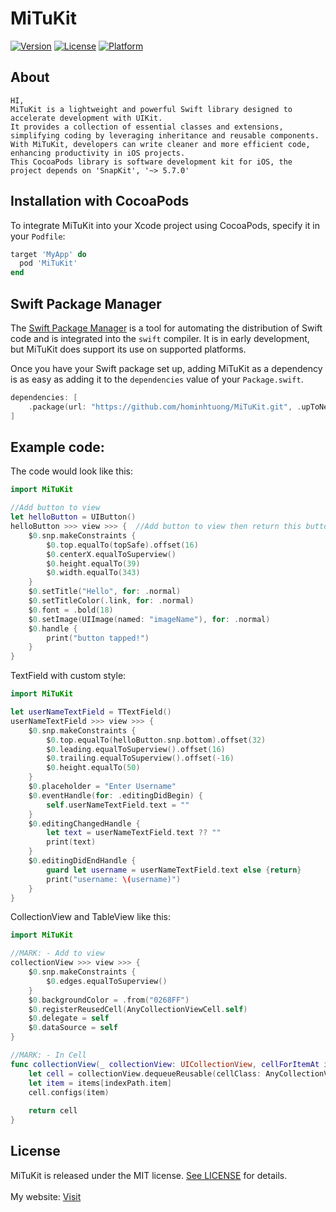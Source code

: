 # MiTuKit
[![Version](https://img.shields.io/cocoapods/v/MiTuKit.svg?style=flat)](https://cocoapods.org/pods/MiTuKit)
[![License](https://img.shields.io/cocoapods/l/MiTuKit.svg?style=flat)](https://cocoapods.org/pods/MiTuKit)
[![Platform](https://img.shields.io/cocoapods/p/MiTuKit.svg?style=flat)](https://cocoapods.org/pods/MiTuKit)

## About
    HI,
    MiTuKit is a lightweight and powerful Swift library designed to accelerate development with UIKit.
    It provides a collection of essential classes and extensions, simplifying coding by leveraging inheritance and reusable components.
    With MiTuKit, developers can write cleaner and more efficient code, enhancing productivity in iOS projects.
    This CocoaPods library is software development kit for iOS, the project depends on 'SnapKit', '~> 5.7.0' 


## Installation with CocoaPods
To integrate MiTuKit into your Xcode project using CocoaPods, specify it in your `Podfile`:

```ruby
target 'MyApp' do
  pod 'MiTuKit'
end
```

## Swift Package Manager

The [Swift Package Manager](https://swift.org/package-manager/) is a tool for automating the distribution of Swift code and is integrated into the `swift` compiler. It is in early development, but MiTuKit does support its use on supported platforms.

Once you have your Swift package set up, adding MiTuKit as a dependency is as easy as adding it to the `dependencies` value of your `Package.swift`.

```swift
dependencies: [
    .package(url: "https://github.com/hominhtuong/MiTuKit.git", .upToNextMajor(from: "1.0.1"))
]
```

## Example code:
The code would look like this:

```swift
import MiTuKit

//Add button to view
let helloButton = UIButton()
helloButton >>> view >>> {  //Add button to view then return this button in block
    $0.snp.makeConstraints {
        $0.top.equalTo(topSafe).offset(16)
        $0.centerX.equalToSuperview()
        $0.height.equalTo(39)
        $0.width.equalTo(343)
    }
    $0.setTitle("Hello", for: .normal)
    $0.setTitleColor(.link, for: .normal)
    $0.font = .bold(18)
    $0.setImage(UIImage(named: "imageName"), for: .normal)
    $0.handle {
        print("button tapped!")
    }
}
```

TextField with custom style:

```swift
import MiTuKit

let userNameTextField = TTextField()
userNameTextField >>> view >>> {
    $0.snp.makeConstraints {
        $0.top.equalTo(helloButton.snp.bottom).offset(32)
        $0.leading.equalToSuperview().offset(16)
        $0.trailing.equalToSuperview().offset(-16)
        $0.height.equalTo(50)
    }
    $0.placeholder = "Enter Username"
    $0.eventHandle(for: .editingDidBegin) {
        self.userNameTextField.text = ""
    }       
    $0.editingChangedHandle {
        let text = userNameTextField.text ?? ""
        print(text)
    }
    $0.editingDidEndHandle {
        guard let username = userNameTextField.text else {return}
        print("username: \(username)")
    }
}

```

CollectionView and TableView like this:

```swift
import MiTuKit

//MARK: - Add to view 
collectionView >>> view >>> {
    $0.snp.makeConstraints {
        $0.edges.equalToSuperview()
    }
    $0.backgroundColor = .from("0268FF")
    $0.registerReusedCell(AnyCollectionViewCell.self)
    $0.delegate = self
    $0.dataSource = self
}

//MARK: - In Cell
func collectionView(_ collectionView: UICollectionView, cellForItemAt indexPath: IndexPath) -> UICollectionViewCell {
    let cell = collectionView.dequeueReusable(cellClass: AnyCollectionViewCell.self, indexPath: indexPath)
    let item = items[indexPath.item]
    cell.configs(item)
    
    return cell
}

```

## License

  MiTuKit is released under the MIT license. [See LICENSE](https://github.com/hominhtuong/MiTuKit/blob/main/LICENSE) for details.  
<br>
My website: [Visit](https://mituultra.com/)
